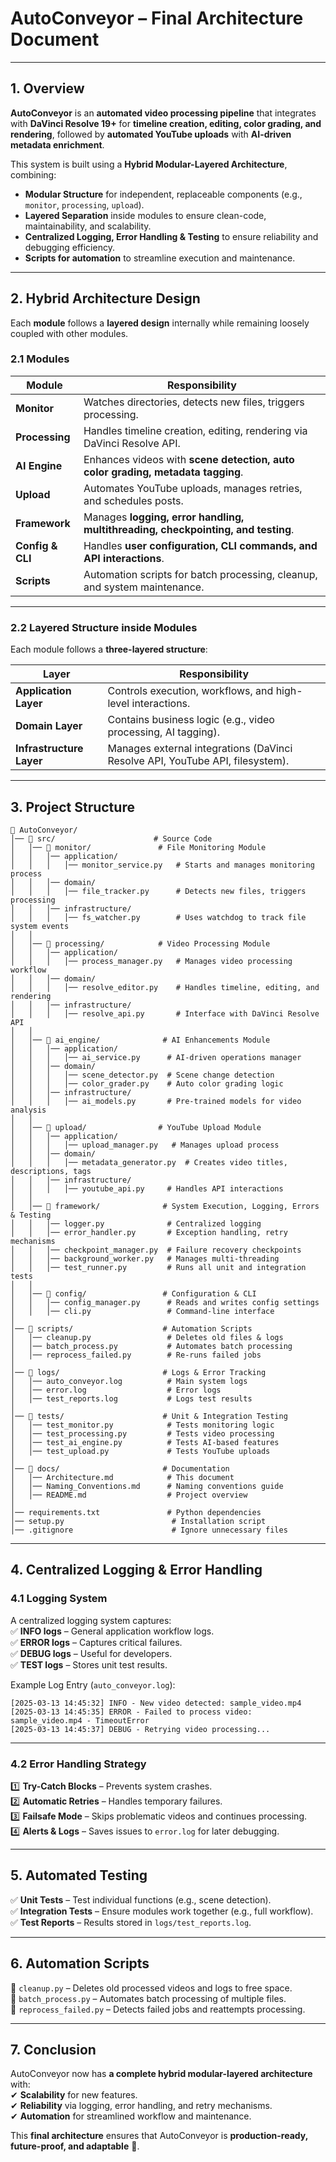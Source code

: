 # **AutoConveyor – Final Architecture Document**

---

## **1. Overview**

**AutoConveyor** is an **automated video processing pipeline** that integrates with **DaVinci Resolve 19+** for **timeline creation, editing, color grading, and rendering**, followed by **automated YouTube uploads** with **AI-driven metadata enrichment**.

This system is built using a **Hybrid Modular-Layered Architecture**, combining:

- **Modular Structure** for independent, replaceable components (e.g., `monitor`, `processing`, `upload`).
- **Layered Separation** inside modules to ensure clean-code, maintainability, and scalability.
- **Centralized Logging, Error Handling & Testing** to ensure reliability and debugging efficiency.
- **Scripts for automation** to streamline execution and maintenance.

---

## **2. Hybrid Architecture Design**

Each **module** follows a **layered design** internally while remaining loosely coupled with other modules.

### **2.1 Modules**

| **Module**       | **Responsibility**                                                               |
| ---------------- | -------------------------------------------------------------------------------- |
| **Monitor**      | Watches directories, detects new files, triggers processing.                     |
| **Processing**   | Handles timeline creation, editing, rendering via DaVinci Resolve API.           |
| **AI Engine**    | Enhances videos with **scene detection, auto color grading, metadata tagging**.  |
| **Upload**       | Automates YouTube uploads, manages retries, and schedules posts.                 |
| **Framework**    | Manages **logging, error handling, multithreading, checkpointing, and testing**. |
| **Config & CLI** | Handles **user configuration, CLI commands, and API interactions**.              |
| **Scripts**      | Automation scripts for batch processing, cleanup, and system maintenance.        |

---

### **2.2 Layered Structure inside Modules**

Each module follows a **three-layered structure**:

| **Layer**                | **Responsibility**                                                            |
| ------------------------ | ----------------------------------------------------------------------------- |
| **Application Layer**    | Controls execution, workflows, and high-level interactions.                   |
| **Domain Layer**         | Contains business logic (e.g., video processing, AI tagging).                 |
| **Infrastructure Layer** | Manages external integrations (DaVinci Resolve API, YouTube API, filesystem). |

---

## **3. Project Structure**

```plaintext
📂 AutoConveyor/
│── 📂 src/                      # Source Code
│   │── 📂 monitor/               # File Monitoring Module
│   │   │── application/
│   │   │   │── monitor_service.py   # Starts and manages monitoring process
│   │   │── domain/
│   │   │   │── file_tracker.py      # Detects new files, triggers processing
│   │   │── infrastructure/
│   │   │   │── fs_watcher.py        # Uses watchdog to track file system events
│   │
│   │── 📂 processing/            # Video Processing Module
│   │   │── application/
│   │   │   │── process_manager.py   # Manages video processing workflow
│   │   │── domain/
│   │   │   │── resolve_editor.py    # Handles timeline, editing, and rendering
│   │   │── infrastructure/
│   │   │   │── resolve_api.py       # Interface with DaVinci Resolve API
│   │
│   │── 📂 ai_engine/              # AI Enhancements Module
│   │   │── application/
│   │   │   │── ai_service.py      # AI-driven operations manager
│   │   │── domain/
│   │   │   │── scene_detector.py  # Scene change detection
│   │   │   │── color_grader.py    # Auto color grading logic
│   │   │── infrastructure/
│   │   │   │── ai_models.py       # Pre-trained models for video analysis
│   │
│   │── 📂 upload/                # YouTube Upload Module
│   │   │── application/
│   │   │   │── upload_manager.py   # Manages upload process
│   │   │── domain/
│   │   │   │── metadata_generator.py  # Creates video titles, descriptions, tags
│   │   │── infrastructure/
│   │   │   │── youtube_api.py     # Handles API interactions
│   │
│   │── 📂 framework/              # System Execution, Logging, Errors & Testing
│   │   │── logger.py              # Centralized logging
│   │   │── error_handler.py       # Exception handling, retry mechanisms
│   │   │── checkpoint_manager.py  # Failure recovery checkpoints
│   │   │── background_worker.py   # Manages multi-threading
│   │   │── test_runner.py         # Runs all unit and integration tests
│   │
│   │── 📂 config/                 # Configuration & CLI
│   │   │── config_manager.py      # Reads and writes config settings
│   │   │── cli.py                 # Command-line interface
│
│── 📂 scripts/                    # Automation Scripts
│   │── cleanup.py                 # Deletes old files & logs
│   │── batch_process.py           # Automates batch processing
│   │── reprocess_failed.py        # Re-runs failed jobs
│
│── 📂 logs/                       # Logs & Error Tracking
│   │── auto_conveyor.log          # Main system logs
│   │── error.log                  # Error logs
│   │── test_reports.log           # Logs test results
│
│── 📂 tests/                      # Unit & Integration Testing
│   │── test_monitor.py            # Tests monitoring logic
│   │── test_processing.py         # Tests video processing
│   │── test_ai_engine.py          # Tests AI-based features
│   │── test_upload.py             # Tests YouTube uploads
│
│── 📂 docs/                       # Documentation
│   │── Architecture.md            # This document
│   │── Naming_Conventions.md      # Naming conventions guide
│   │── README.md                  # Project overview
│
│── requirements.txt               # Python dependencies
│── setup.py                        # Installation script
│── .gitignore                      # Ignore unnecessary files
```

---

## **4. Centralized Logging & Error Handling**

### **4.1 Logging System**

A centralized logging system captures:  
✅ **INFO logs** – General application workflow logs.  
✅ **ERROR logs** – Captures critical failures.  
✅ **DEBUG logs** – Useful for developers.  
✅ **TEST logs** – Stores unit test results.

Example Log Entry (`auto_conveyor.log`):

```plaintext
[2025-03-13 14:45:32] INFO - New video detected: sample_video.mp4
[2025-03-13 14:45:35] ERROR - Failed to process video: sample_video.mp4 - TimeoutError
[2025-03-13 14:45:37] DEBUG - Retrying video processing...
```

---

### **4.2 Error Handling Strategy**

1️⃣ **Try-Catch Blocks** – Prevents system crashes.  
2️⃣ **Automatic Retries** – Handles temporary failures.  
3️⃣ **Failsafe Mode** – Skips problematic videos and continues processing.  
4️⃣ **Alerts & Logs** – Saves issues to `error.log` for later debugging.

---

## **5. Automated Testing**

✅ **Unit Tests** – Test individual functions (e.g., scene detection).  
✅ **Integration Tests** – Ensure modules work together (e.g., full workflow).  
✅ **Test Reports** – Results stored in `logs/test_reports.log`.

---

## **6. Automation Scripts**

📌 `cleanup.py` – Deletes old processed videos and logs to free space.  
📌 `batch_process.py` – Automates batch processing of multiple files.  
📌 `reprocess_failed.py` – Detects failed jobs and reattempts processing.

---

## **7. Conclusion**

AutoConveyor now has **a complete hybrid modular-layered architecture** with:  
✔ **Scalability** for new features.  
✔ **Reliability** via logging, error handling, and retry mechanisms.  
✔ **Automation** for streamlined workflow and maintenance.

This **final architecture** ensures that AutoConveyor is **production-ready, future-proof, and adaptable** 🚀.
